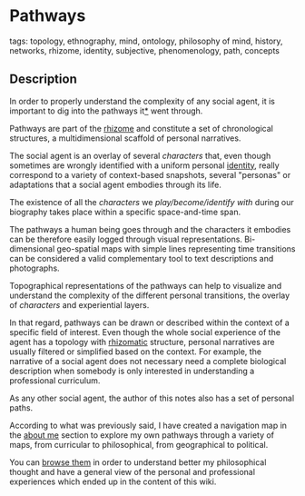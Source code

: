 # Pathways

tags: topology, ethnography, mind, ontology, philosophy of mind, history, networks, rhizome, identity, subjective, phenomenology, path, concepts


## Description

In order to properly understand the complexity of any social agent, it is important to dig into the pathways it[*](../notebook/pronouns.md) went through. 

Pathways are part of the [rhizome](rhizome.md) and constitute a set of chronological structures, a multidimensional scaffold of personal narratives.

The social agent is an overlay of several _characters_ that, even though sometimes are wrongly identified with a uniform personal [identity](identity.md), really correspond to a variety of context-based snapshots, several "personas" or adaptations that a social agent embodies through its life. 

The existence of all the *characters* we *play/become/identify with* during our biography takes place within a specific space-and-time span. 

The pathways a human being goes through and the characters it embodies can be therefore easily logged through visual representations. Bi-dimensional geo-spatial maps with simple lines representing time transitions can be considered a valid complementary tool to text descriptions and photographs.

Topographical representations of the pathways can help to visualize and understand the complexity of the different personal transitions, the overlay of *characters* and experiential layers. 

In that regard, pathways can be drawn or described within the context of a specific field of interest. Even though the whole social experience of the agent has a topology with [rhizomatic](rhizome.md) structure, personal narratives are usually filtered or simplified based on the context. For example, the narrative of a social agent does not necessary need a complete biological description when somebody is only interested in understanding a professional curriculum. 

As any other social agent, the author of this notes also has a set of personal paths. 

According to what was previously said, I have created a navigation map in the [about me](../../about.md) section to explore my own pathways through a variety of maps, from curricular to philosophical, from geographical to political. 

You can [browse them](../../about.md)  in order to understand better my philosophical thought and have a general view of the personal and professional experiences which ended up in the content of this wiki.
